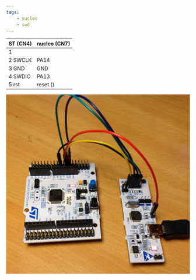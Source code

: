```yaml
---
tags:
    - nucleo
    - swd
---
```


| ST (CN4)  | nucleo (CN7) |
|---|---|
| 1  |   |
| 2 SWCLK  | PA14  |
| 3 GND  | GND  |
| 4 SWDIO  | PA13  |
| 5 rst | reset () |

![alt text](images/nucleo_swd.png)